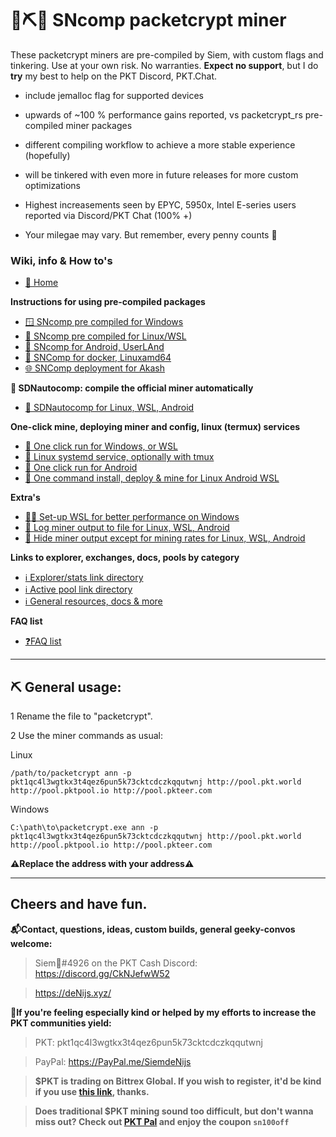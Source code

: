 # 🌻⛏️👾 SNcomp packetcrypt miner

These packetcrypt miners are pre-compiled by Siem, with custom flags and tinkering. Use at your own risk. No warranties. **Expect no support**, but I do **try** my best to help on the PKT Discord, PKT.Chat.

- include jemalloc flag for supported devices
 
- upwards of ~100 % performance gains reported, vs packetcrypt_rs pre-compiled miner packages
 
- different compiling workflow to achieve a more stable experience (hopefully)
 
- will be tinkered with even more in future releases for more custom optimizations

- Highest increasements seen by EPYC, 5950x, Intel E-series users reported via Discord/PKT Chat (100% +)

- Your milegae may vary. But remember, every penny counts 🚀


### Wiki, info & How to's 
* [🌻 Home](https://github.com/SiemdeNijs/packetcrypt_rs_SNcomp/wiki)

**Instructions for using pre-compiled packages**
* [🪟 SNcomp pre compiled for Windows](https://github.com/SiemdeNijs/packetcrypt_rs_SNcomp/wiki/%F0%9F%AA%9F-SNcomp-pre-compiled-for-Windows)
* [🐧 SNcomp pre compiled for Linux/WSL](https://github.com/SiemdeNijs/packetcrypt_rs_SNcomp/wiki/%F0%9F%90%A7-SNcomp-pre-compiled-for-Linux-WSL)
* [📱 SNcomp for Android, UserLAnd](https://github.com/SiemdeNijs/packetcrypt_rs_SNcomp/wiki/%F0%9F%93%B1-SNcomp-for-Android,-UserLAnd,-aarch64-armu-package)
* [🐋 SNComp for docker, Linuxamd64](https://github.com/SiemdeNijs/packetcrypt_rs_SNcomp/wiki/%F0%9F%90%8B-SNcomp-docker-instructions)
* [🌐 SNComp deployment for Akash](https://github.com/SiemdeNijs/packetcrypt_rs_SNcomp/wiki/%F0%9F%8C%90-SNcomp-deployment-for-Akash)

**🤖 SDNautocomp: compile the official miner automatically**
* [🤖 SDNautocomp for Linux, WSL, Android](https://github.com/SiemdeNijs/packetcrypt_rs_SNcomp/wiki/%F0%9F%A4%96-SDNautocomp-for-Linux,-WSL,-Android)

**One-click mine, deploying miner and config, linux (termux) services**
* [👾 One click run for Windows, or WSL](https://github.com/SiemdeNijs/packetcrypt_rs_SNcomp/wiki/%F0%9F%91%BE-One-click-run-for-Windows,-or-WSL)
* [👾 Linux systemd service, optionally with tmux](https://github.com/SiemdeNijs/packetcrypt_rs_SNcomp/wiki/%F0%9F%91%BE-Linux-systemd-service,-optionally-with-tmux)
* [👾 One click run for Android](https://github.com/SiemdeNijs/packetcrypt_rs_SNcomp/wiki/%F0%9F%91%BE-One-click-run-for-Android)
* [👾 One command install, deploy & mine for Linux Android WSL](https://github.com/SiemdeNijs/packetcrypt_rs_SNcomp/wiki/%F0%9F%91%BE-One-command-install,-deploy-&-mine-for-Linux-Android-WSL)

**Extra's**
* [🔧🚀 Set-up WSL for better performance on Windows](https://denijs.xyz/pkt-how-to-install-wsl-compile-miner)
* [🔧 Log miner output to file for Linux, WSL, Android](https://github.com/SiemdeNijs/packetcrypt_rs_SNcomp/wiki/%F0%9F%94%A7-Log-miner-output-to-file-for-Linux,-WSL,-Android)
* [🔧 Hide miner output except for mining rates for Linux, WSL, Android](https://github.com/SiemdeNijs/packetcrypt_rs_SNcomp/wiki/%F0%9F%94%A7-Hide-miner-output-except-for-mining-rates-for-Linux,-WSL,-Android)

**Links to explorer, exchanges, docs, pools by category**
* [ℹ️ Explorer/stats link directory](https://github.com/SiemdeNijs/packetcrypt_rs_SNcomp/wiki)
* [ℹ️ Active pool link directory](https://github.com/SiemdeNijs/packetcrypt_rs_SNcomp/wiki)
* [ℹ️ General resources, docs & more](https://github.com/SiemdeNijs/packetcrypt_rs_SNcomp/wiki)

**FAQ list**
* [❓FAQ list](https://github.com/SiemdeNijs/packetcrypt_rs_SNcomp/wiki)


****

## ⛏️ General usage:
1 Rename the file to "packetcrypt".

2 Use the miner commands as usual:

Linux

```
/path/to/packetcrypt ann -p pkt1qc4l3wgtkx3t4qez6pun5k73cktcdczkqqutwnj http://pool.pkt.world http://pool.pktpool.io http://pool.pkteer.com
```

Windows

```
C:\path\to\packetcrypt.exe ann -p pkt1qc4l3wgtkx3t4qez6pun5k73cktcdczkqqutwnj http://pool.pkt.world http://pool.pktpool.io http://pool.pkteer.com
```

**⚠️Replace the address with your address⚠️**


**** 

## Cheers and have fun.

**📬Contact, questions, ideas, custom builds, general geeky-convos welcome:** 

> Siem🌻#4926 on the PKT Cash Discord: https://discord.gg/CkNJefwW52

> https://deNijs.xyz/

**💝If you're feeling especially kind or helped by my efforts to increase the PKT communities yield:**

>PKT: pkt1qc4l3wgtkx3t4qez6pun5k73cktcdczkqqutwnj

>PayPal: https://PayPal.me/SiemdeNijs

> **$PKT is trading on Bittrex Global. If you wish to register, it'd be kind if you use [this link](https://bittrex.com/discover/join?referralCode=T2Y-1DB-5NR), thanks.**

> **Does traditional $PKT mining sound too difficult, but don't wanna miss out? Check out [PKT Pal](https://pktpal.com/?ref=UPmS_5sifL6V6) and enjoy the coupon ``sn100off``**
